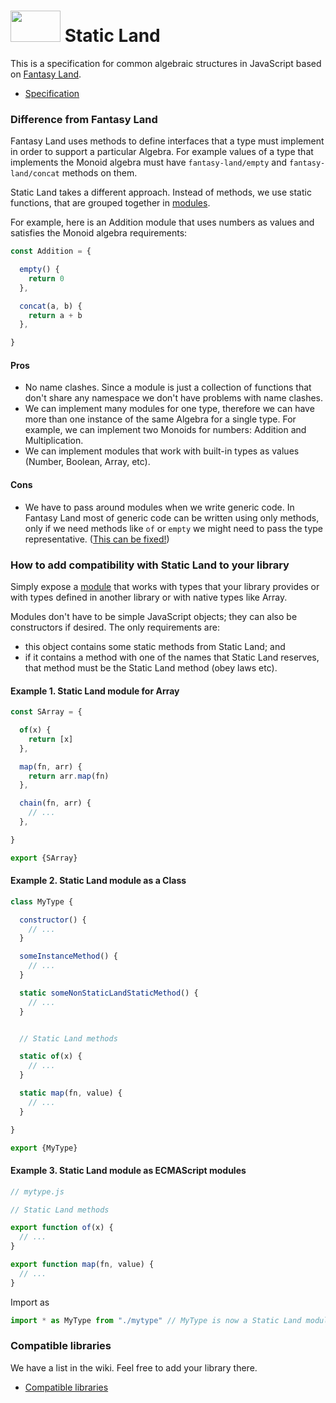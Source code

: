 # <img width="80" height="50" src="./logo/logo.png" /> Static Land

This is a specification for common algebraic structures in JavaScript
based on [Fantasy Land](https://github.com/fantasyland/fantasy-land).

* [Specification](docs/spec.md)

### Difference from Fantasy Land

Fantasy Land uses methods to define interfaces that a type must implement in
order to support a particular Algebra. For example values of a type that
implements the Monoid algebra must have `fantasy-land/empty` and
`fantasy-land/concat` methods on them.

Static Land takes a different approach. Instead of methods, we use static
functions, that are grouped together in [modules](docs/spec.md#module).

For example, here is an Addition module that uses numbers as values and
satisfies the Monoid algebra requirements:

```js
const Addition = {

  empty() {
    return 0
  },

  concat(a, b) {
    return a + b
  },

}
```

#### Pros

  - No name clashes. Since a module is just a collection of functions that don't
    share any namespace we don't have problems with name clashes.
  - We can implement many modules for one type, therefore we can have more than
    one instance of the same Algebra for a single type. For example, we can
    implement two Monoids for numbers: Addition and Multiplication.
  - We can implement modules that work with built-in types as values (Number,
    Boolean, Array, etc).

#### Cons

  - We have to pass around modules when we write generic code. In Fantasy Land
    most of generic code can be written using only methods, only if we need
    methods like `of` or `empty` we might need to pass the type representative.
    ([This can be fixed!](https://github.com/rpominov/static-land/issues/45))

### How to add compatibility with Static Land to your library

Simply expose a [module](docs/spec.md#module) that works with types that your
library provides or with types defined in another library or with native types
like Array.

Modules don't have to be simple JavaScript objects; they can also be
constructors if desired. The only requirements are:

- this object contains some static methods from Static Land; and
- if it contains a method with one of the names that Static Land reserves, that
  method must be the Static Land method (obey laws etc).

#### Example 1. Static Land module for Array

```js
const SArray = {

  of(x) {
    return [x]
  },

  map(fn, arr) {
    return arr.map(fn)
  },

  chain(fn, arr) {
    // ...
  },

}

export {SArray}
```

#### Example 2. Static Land module as a Class

```js
class MyType {

  constructor() {
    // ...
  }

  someInstanceMethod() {
    // ...
  }

  static someNonStaticLandStaticMethod() {
    // ...
  }


  // Static Land methods

  static of(x) {
    // ...
  }

  static map(fn, value) {
    // ...
  }

}

export {MyType}
```


#### Example 3. Static Land module as ECMAScript modules

```js
// mytype.js

// Static Land methods

export function of(x) {
  // ...
}

export function map(fn, value) {
  // ...
}
```

Import as

```js
import * as MyType from "./mytype" // MyType is now a Static Land module
```

### Compatible libraries

We have a list in the wiki. Feel free to add your library there.

- [Compatible libraries](https://github.com/rpominov/static-land/wiki/Compatible-libraries)
